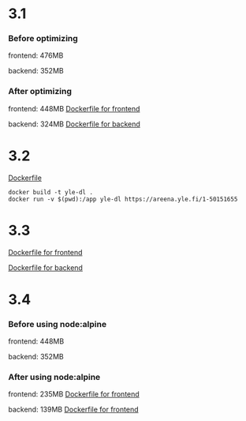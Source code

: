 # 3.1
### Before optimizing
frontend: 476MB

backend: 352MB

### After optimizing
frontend: 448MB [Dockerfile for frontend](https://github.com/yumoL/docker_exercises/blob/master/part3/3.1/frontend/Dockerfile)

backend: 324MB [Dockerfile for backend](https://github.com/yumoL/docker_exercises/blob/master/part3/3.1/backend/Dockerfile)

# 3.2
[Dockerfile](https://github.com/yumoL/docker_exercises/blob/master/part3/3.2/Dockerfile)
```
docker build -t yle-dl .
docker run -v $(pwd):/app yle-dl https://areena.yle.fi/1-50151655
```
# 3.3
[Dockerfile for frontend](https://github.com/yumoL/docker_exercises/blob/master/part3/3.3/frontend/Dockerfile)

[Dockerfile for backend](https://github.com/yumoL/docker_exercises/blob/master/part3/3.3/backend/Dockerfile)

# 3.4
### Before using node:alpine
frontend: 448MB

backend: 352MB

### After using node:alpine
frontend: 235MB [Dockerfile for frontend](https://github.com/yumoL/docker_exercises/blob/master/part3/3.4/frontend/Dockerfile)


backend: 139MB [Dockerfile for frontend](https://github.com/yumoL/docker_exercises/blob/master/part3/3.4/backend/Dockerfile)
